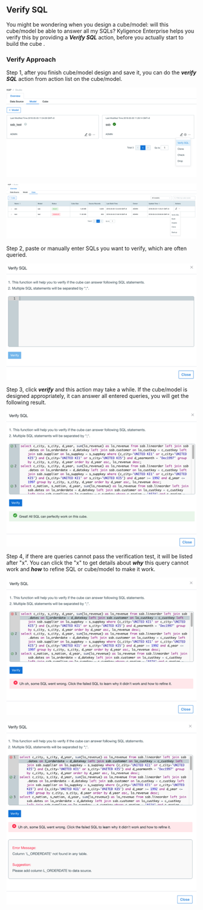 ## Verify SQL 

You might be wondering when you design a cube/model: will this cube/model be able to answer all my SQLs? Kyligence Enterprise helps you verify this by providing a ***Verify SQL*** action, before you actually start to build the cube . 



### Verify Approach

Step 1, after you finish cube/model design and save it, you can do the ***verify SQL*** action from action list on the cube/model.

![Check SQL in model](images/verify_sql/model_action.png)

![Check SQL in Cube](images/verify_sql/cube_action.png)



Step 2, paste or manually enter SQLs you want to verify, which are often queried. 

![Enter SQL](images/verify_sql/SQL_input.png)



Step 3, click ***verify*** and this action may take a while. If the cube/model is designed appropriately, it can answer all entered queries, you will get the following result.

![Check finished](images/verify_sql/SQL_valid.png)



Step 4, if there are queries cannot pass the verification test, it will be listed after "x". You can click the "x" to get details about ***why*** this query cannot work and ***how*** to refine SQL or cube/model to make it work.

![Failed SQL](images/verify_sql/show_error.png)

![Failed SQL](images/verify_sql/error_details.png)
